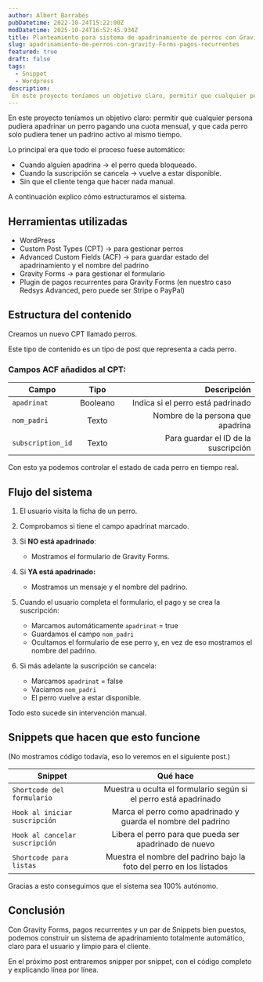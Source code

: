```yaml
---
author: Albert Barrabés
pubDatetime: 2022-10-24T15:22:00Z
modDatetime: 2025-10-24T16:52:45.934Z
title: Planteamiento para sistema de apadrinamiento de perros con Gravity Forms y pagos recurrentes
slug: apadrinamiento-de-perros-con-gravity-Forms-pagos-recurrentes
featured: true
draft: false
tags:
  - Snippet
  - Wordpress
description:
 En este proyecto teníamos un objetivo claro, permitir que cualquier persona pudiera apadrinar un perro pagando una cuota mensual.
---
```


En este proyecto teníamos un objetivo claro: permitir que cualquier persona pudiera apadrinar un perro pagando una cuota mensual, y que cada perro solo pudiera tener un padrino activo al mismo tiempo.

Lo principal era que todo el proceso fuese automático:

- Cuando alguien apadrina → el perro queda bloqueado.  
- Cuando la suscripción se cancela → vuelve a estar disponible.  
- Sin que el cliente tenga que hacer nada manual.

A continuación explico cómo estructuramos el sistema.

## Herramientas utilizadas

- WordPress  
- Custom Post Types (CPT) → para gestionar perros
- Advanced Custom Fields (ACF) → para guardar estado del apadrinamiento y el nombre del padrino
- Gravity Forms → para gestionar el formulario
- Plugin de pagos recurrentes para Gravity Forms (en nuestro caso Redsys Advanced, pero puede ser Stripe o PayPal)

## Estructura del contenido

Creamos un nuevo CPT llamado perros.

Este tipo de contenido es un tipo de post que representa a cada perro.

### Campos ACF añadidos al CPT:

| Campo   |      Tipo      |  Descripción |
|----------|:-------------:|------:|
| `apadrinat` |  Booleano | Indica si el perro está padrinado |
| `nom_padri` |    Texto   |   Nombre de la persona que apadrina |
| `subscription_id` | Texto |    Para guardar el ID de la suscripción |

Con esto ya podemos controlar el estado de cada perro en tiempo real.

## Flujo del sistema

1. El usuario visita la ficha de un perro.
2. Comprobamos si tiene el campo apadrinat marcado.
3. Si **NO está apadrinado**:
    - Mostramos el formulario de Gravity Forms.

4. Si **YA está apadrinado:**
    - Mostramos un mensaje y el nombre del padrino.

5. Cuando el usuario completa el formulario, el pago y se crea la suscripción:
    - Marcamos automáticamente `apadrinat` = true
    - Guardamos el campo `nom_padri`
    - Ocultamos el formulario de ese perro y, en vez de eso mostramos el nombre del padrino.

6. Si más adelante la suscripción se cancela:
    - Marcamos `apadrinat` = false
    - Vaciamos `nom_padri`
    - El perro vuelve a estar disponible.

Todo esto sucede sin intervención manual.

## Snippets que hacen que esto funcione

(No mostramos código todavía, eso lo veremos en el siguiente post.)

| Snippet   |      Qué hace      |  
|----------|:-------------:|
| `Shortcode del formulario` |  Muestra u oculta el formulario según si el perro está apadrinado | 
| `Hook al iniciar suscripción` |    Marca el perro como apadrinado y guarda el nombre del padrino   | 
| `Hook al cancelar suscripción` | Libera el perro para que pueda ser apadrinado de nuevo |   
| `Shortcode para listas` | Muestra el nombre del padrino bajo la foto del perro en los listados |   

Gracias a esto conseguimos que el sistema sea 100% autónomo.

## Conclusión

Con Gravity Forms, pagos recurrentes y un par de Snippets bien puestos, podemos construir un sistema de apadrinamiento totalmente automático, claro para el usuario y limpio para el cliente.

En el próximo post entraremos snipper por snippet, con el código completo y explicando línea por línea.
